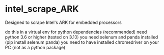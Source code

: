# intel_scrape_ARK
Designed to scrape Intel's ARK for embedded processors

do this in a virtual env for python dependencies (recommended)
need python 3.6 or higher (tested on 3.10)
you need selenum and panda installed (pip install selenum panda)
you need to have installed chromedriver on your PC (not as a python package)
